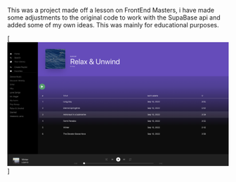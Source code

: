 This was a project made off a lesson on FrontEnd Masters, i have made some adjustments to the original code to work with the SupaBase api and added some of my own ideas. This was mainly for educational purposes. 

[![notify](./Screenshot.png)]



